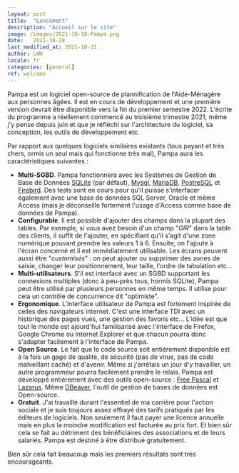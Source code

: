 ```yaml
---
layout: post
title:  "Lancement"
description: "Accueil sur le site"
image: /images/2021-10-18-Pampa.png
date:   2021-10-28
last_modified_at: 2021-10-31
author: LWH
locale: fr
categories: [general]
ref: welcome 
---
```

Pampa est un logiciel open-source de plannification de l'Aide-Ménagère aux personnes âgées. Il est en cours de développement et une première version devrait être disponible vers la fin du premier semestre 2022. L'écrite du programme a réellement commencé au troisième trimestre 2021, même j'y pense depuis juin et que je réfléchi sur l'architecture du logiciel, sa conception, les outils de développement etc.

Par rapport aux quelques logiciels similaires existants (tous payant et très chers, ormis un seul mais qui fonctionne très mal), Pampa aura les caractéristiques suivantes :

- **Multi-SGBD**. Pampa fonctionnera avec les Systèmes de Gestion de Base de Données [SQLite](https://www.sqlite.org/index.html) (par défaut), [Mysql](https://www.mysql.com/fr/), [MariaDB](https://mariadb.org/), [PostreSQL](https://www.postgresql.org/) et [Firebird](https://firebirdsql.org/). Des tests sont en cours pour qu'il puisse s'interfacer également avec une base de données SQL Server, Oracle et même Access (mais je déconseille fortement l'usage d'Access comme base de données de Pampa).
- **Configurable**. Il est possible d'ajouter des champs dans la plupart des tables. Par exemple, si vous avez besoin d'un champ "*GIR*" dans la table des clients, il suffit de l'ajouter, en spécifiant qu'il s'agit d'une zone numérique pouvant prendre les valeurs 1 à 6. Ensuite, on l'ajoute à l'écran concerné et il est immédiatement utilisable. Les écrans peuvent aussi être "*customisés*" : on peut ajouter ou supprimer des zones de saisie, changer leur positionnement, leur taille, l'ordre de tabulation etc...
- **Multi-utilisateurs**. S'il est interfacé avec un SGBD supportant les connexions multiples (donc à peu-près tous, hormis SQLite), Pampa peut être utilisé par plusieurs personnes en même temps. Il utilise pour cela un contrôle de concurrence dit "optimiste".
- **Ergonomique**. L'interface utilisateur de Pampa est fortement inspirée de celles des navigateurs internet. C'est une interface TDI avec un historique des pages vues, une gestion des favoris etc... L'idée est que tout le monde est ajourd'hui familisarisé avec l'interface de Firefox, Google Chrome ou Internet Explorer et que chacun pourra donc s'adapter facilement à l'interface de Pampa.
- **Open Source**. Le fait que le code source soit entiérement disponible est à la fois un gage de qualité, de sécurité (pas de virus, pas de code malveillant caché) et d'avenir. Même si j'arrêtais un jour d'y travailler, un autre programmeur pourra facilement prendre le relais. Pampa est développé entiérement avec des outils open-source : [Free Pascal](https://www.freepascal.org/) et [Lazarus](https://www.lazarus-ide.org/).  Même [DBeaver](https://dbeaver.io/), l'outil de gestion de bases de données est Open-source.
- **Gratuit**. J'ai travaillé durant l'essentiel de ma carrière pour l'action sociale et je suis toujours assez effrayé des tarifs pratiqués par les éditeurs de logiciels. Non seulement il faut payer une licence annuelle mais en plus la moindre modification est facturée au prix fort. Et bien sûr cela se fait au détriment des bénéficiaires des associations et de leurs salariés. Pampa est destiné à être distribué gratuitement.

Bien sûr cela fait beaucoup mais les premiers résultats sont très encourageants.
